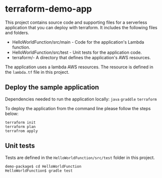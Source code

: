 # terraform-demo-app

This project contains source code and supporting files for a serverless application that you can deploy with terraform. It includes the following files and folders.

- HelloWorldFunction/src/main - Code for the application's Lambda function.
- HelloWorldFunction/src/test - Unit tests for the application code.
- terraform/- A directory that defines the application's AWS resources.

The application uses a lambda AWS resources. The resource is defined in the `lambda.tf` file in this project.

## Deploy the sample application

Dependencies needed to run the application locally:
`java`
`graddle`
`terraform`

To deploy the application from the command line please follow the steps below:

```
terraform init
terraform plan
terrafrom apply
```

## Unit tests

Tests are defined in the `HelloWorldFunction/src/test` folder in this project.

```bash
demo-package$ cd HelloWorldFunction
HelloWorldFunction$ gradle test
```